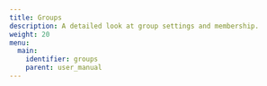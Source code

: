 ```yaml
---
title: Groups
description: A detailed look at group settings and membership.
weight: 20
menu:
  main:
    identifier: groups
    parent: user_manual
---
```

